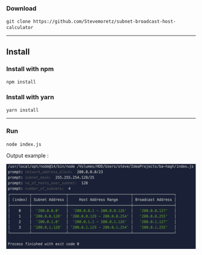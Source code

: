 ### Download

```
git clone https://github.com/Stevemoretz/subnet-broadcast-host-calculator
```

-----

## Install

### Install with npm

```
npm install
```

### Install with yarn

```
yarn install
```

-----

### Run

```
node index.js
```

Output example :

![](https://raw.githubusercontent.com/Stevemoretz/subnet-broadcast-host-calculator/master/Screen%20Shot%201400-10-01%20at%2014.56.48.png)